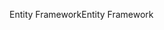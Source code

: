 <span data-ttu-id="0e2f6-101">Entity Framework</span><span class="sxs-lookup"><span data-stu-id="0e2f6-101">Entity Framework</span></span>